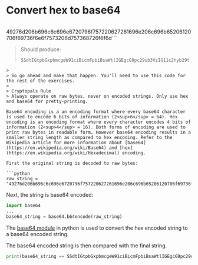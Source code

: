 # Convert hex to base64

> ```
49276d206b696c6c696e6720796f757220627261696e206c696b65206120706f69736f6e6f7573206d757368726f6f6d```
>
> Should produce:
>
> ```
> SSdtIGtpbGxpbmcgeW91ciBicmFpbiBsaWtlIGEgcG9pc29ub3VzIG11c2hyb29t
```
>
> So go ahead and make that happen. You'll need to use this code for the rest of the exercises.
>
> Cryptopals Rule
> Always operate on raw bytes, never on encoded strings. Only use hex and base64 for pretty-printing.

Base64 encoding is a an encoding format where every base64 character is used to encode 6 bits of information (2<sup>6</sup> = 64). Hex encoding is an encoding format where every character encodes 4 bits of information (2<sup>4</sup> = 16). Both forms of encoding are used to print raw bytes in readable form. However base64 encoding results in a smaller string length as compared to hex encoding. Refer to the Wikipedia article for more information about [base64](https://en.wikipedia.org/wiki/Base64) and [hex](https://en.wikipedia.org/wiki/Hexadecimal) encoding.

First the original string is decoded to raw bytes:

```python
raw_string = "49276d206b696c6c696e6720796f757220627261696e206c696b65206120706f69736f6e6f7573206d757368726f6f6d".decode("hex")
```

Next, the string is base64 encoded:
```python
import base64
...
base64_string = base64.b64encode(raw_string)
```

The [base64 module](https://docs.python.org/2/library/base64.html) in python is used to convert the hex encoded string to a base64 encoded string.

The base64 encoded string is then compared with the final string.

```python
print(base64_string == SSdtIGtpbGxpbmcgeW91ciBicmFpbiBsaWtlIGEgcG9pc29ub3VzIG11c2hyb29t)
```
